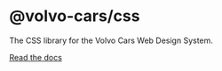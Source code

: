 # @volvo-cars/css

<Moved />

The CSS library for the Volvo Cars Web Design System.

[Read the docs](https://developer.volvocars.com/design-system/web/)

